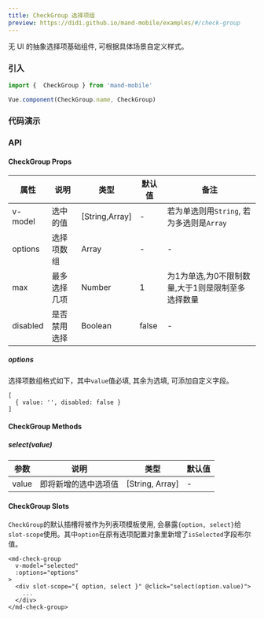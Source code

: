 ```yaml
---
title: CheckGroup 选择项组
preview: https://didi.github.io/mand-mobile/examples/#/check-group
---
```


无 UI 的抽象选择项基础组件, 可根据具体场景自定义样式。

### 引入

```javascript
import {  CheckGroup } from 'mand-mobile'

Vue.component(CheckGroup.name, CheckGroup)
```

### 代码演示
<!-- DEMO -->

### API

#### CheckGroup Props
|属性 | 说明 | 类型 | 默认值 | 备注 |
|----|-----|------|------|------|
|v-model|选中的值|[String,Array]|-|若为单选则用`String`, 若为多选则是`Array`|
|options|选择项数组|Array|-|-|
|max|最多选择几项|Number|1|为1为单选,为0不限制数量,大于1则是限制至多选择数量|
|disabled|是否禁用选择|Boolean|false|-|

##### options
选择项数组格式如下，其中`value`值必填, 其余为选填, 可添加自定义字段。
```
[
  { value: '', disabled: false }
]
```

#### CheckGroup Methods

##### select(value)

|参数 | 说明 | 类型 | 默认值 |
|----|-----|------|------|
|value|即将新增的选中选项值|[String, Array]|-|

#### CheckGroup Slots
`CheckGroup`的默认插槽将被作为列表项模板使用, 会暴露`{option, select}`给`slot-scope`使用。其中`option`在原有选项配置对象里新增了`isSelected`字段布尔值。

```
<md-check-group
  v-model="selected"
  :options="options"
>
  <div slot-scope="{ option, select }" @click="select(option.value)">
    ...
  </div>
</md-check-group>
```
